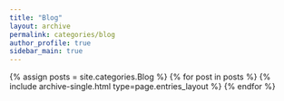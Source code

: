 ```yaml
---
title: "Blog"
layout: archive
permalink: categories/blog
author_profile: true
sidebar_main: true
---
```



{% assign posts = site.categories.Blog %}
{% for post in posts %} {% include archive-single.html type=page.entries_layout %} {% endfor %}